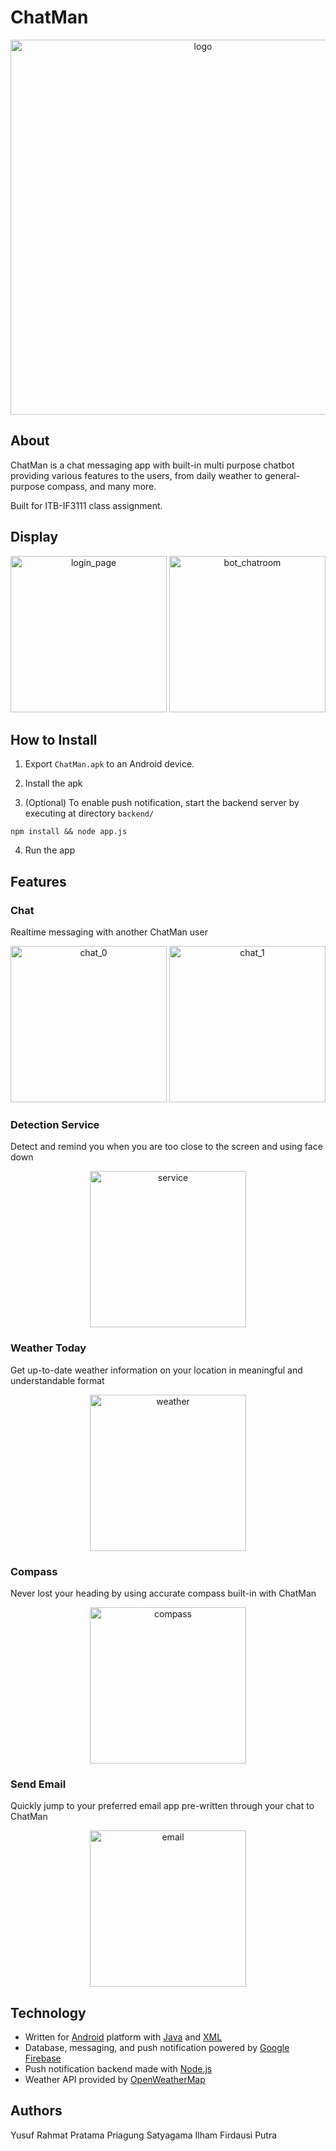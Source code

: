 # ChatMan

<p align="center"> <img src="photoshop_assets/logo.png" alt="logo" width="600"/> </p>

## About

ChatMan is a chat messaging app with built-in multi purpose chatbot providing various features to the users, from daily weather to general-purpose compass, and many more.


Built for ITB-IF3111 class assignment.  

## Display
<p align="center"> <img src="photoshop_assets/Readme_Screenshot/login_page.png" alt="login_page" width="250"/>  <img src="photoshop_assets/Readme_Screenshot/bot_chatroom.png" alt="bot_chatroom" width="250"/> </p>  

## How to Install
1. Export  `ChatMan.apk` to an Android device.

2. Install the apk

3. (Optional) To enable push notification, start the backend server by executing at directory `backend/`
```
npm install && node app.js
```

4. Run the app

## Features

### Chat
Realtime messaging with another ChatMan user

<p align="center"> <img src="photoshop_assets/Readme_Screenshot/chat_0.png" alt="chat_0" width="250"/> <img src="photoshop_assets/Readme_Screenshot/chat_1.png" alt="chat_1" width="250"/> </p>

### Detection Service
Detect and remind you when you are too close to the screen and using face down

<p align="center"> <img src="photoshop_assets/Readme_Screenshot/service.png" alt="service" width="250"/>

### Weather Today
Get up-to-date weather information on your location in meaningful and understandable format

<p align="center"> <img src="photoshop_assets/Readme_Screenshot/weather.png" alt="weather" width="250"/>

### Compass
Never lost your heading by using accurate compass built-in with ChatMan

<p align="center"> <img src="photoshop_assets/Readme_Screenshot/compass.png" alt="compass" width="250"/>

### Send Email
Quickly jump to your preferred email app pre-written through your chat to ChatMan

<p align="center"> <img src="photoshop_assets/Readme_Screenshot/email.png" alt="email" width="250"/>

## Technology
- Written for [Android](https://www.android.com) platform with [Java](https://www.java.com/) and [XML](https://www.w3.org/XML/)
- Database, messaging, and push notification powered by [Google Firebase](https://firebase.google.com)
- Push notification backend made with [Node.js](https://nodejs.org)
- Weather API provided by [OpenWeatherMap](https://openweathermap.org)

## Authors
Yusuf Rahmat Pratama
Priagung Satyagama
Ilham Firdausi Putra

